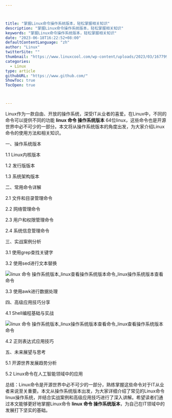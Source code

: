 ```yaml
---



title: "掌握Linux命令操作系统版本，轻松掌握相关知识"
description: "掌握Linux命令操作系统版本，轻松掌握相关知识"
keywords: "掌握Linux命令操作系统版本，轻松掌握相关知识"
date: "2023-06-18T16:22:52+08:00"
defaultContentLanguage: "zh"
author: "Linux"
twitterSite: ""
thumbnail: "https://www.linuxcool.com/wp-content/uploads/2023/03/1677996351366_1.png"
categories:
  - Linux
type: article
githubURL: "https://www.github.com/"
ShowToc: true
TocOpen: true



---
```


Linux作为一款自由、开放的操作系统，深受IT从业者的喜爱。在Linux中，不同的命令可以提供不同的功能 **linux 命令 操作系统版本** 64位linux，这些命令也是开源世界中必不可少的一部分。本文将从操作系统版本的角度出发，为大家介绍Linux命令的使用方法和相关知识。

一、操作系统版本

1.1 Linux内核版本

1.2 发行版版本

1.3 系统架构版本

二、常用命令详解

2.1 文件和目录管理命令

2.2 网络管理命令

2.3 用户和权限管理命令

2.4 系统信息管理命令

三、实战案例分析

3.1 使用grep查找关键字

3.2 使用sed进行文本替换

![linux 命令 操作系统版本_linux查看操作系统版本命令_linux操作系统版本查看命令](https://www.linuxcool.com/wp-content/uploads/2023/03/1677996351366_1.png)

3.3 使用awk进行数据处理

四、高级应用技巧分享

4.1 Shell编程基础与实战

![linux 命令 操作系统版本_linux操作系统版本查看命令_linux查看操作系统版本命令](https://www.linuxcool.com/wp-content/uploads/2023/03/1677996351366_2.jpg)

4.2 正则表达式应用技巧

五、未来展望与思考

5.1 开源世界发展趋势分析

5.2 Linux命令在人工智能领域中的应用

总结：Linux命令是开源世界中必不可少的一部分，熟练掌握这些命令对于IT从业者来说至关重要。本文从操作系统版本出发，为大家详细介绍了常见的Linux命令linux操作系统，并结合实战案例和高级应用技巧进行了深入讲解。希望读者们通过本文能够更好地掌握Linux命令 **linux 命令 操作系统版本**，为自己在IT领域中的发展打下坚实的基础。